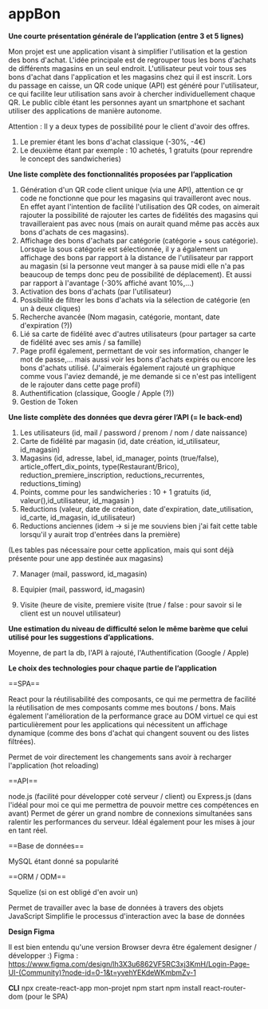 # appBon



**Une courte présentation générale de l’application (entre 3 et 5 lignes)**

Mon projet est une application visant à simplifier l'utilisation et la gestion des bons d'achat. L'idée principale est de regrouper tous les bons d'achats de différents magasins en un seul endroit. L'utilisateur peut voir tous ses bons d'achat dans l'application et les magasins chez qui il est inscrit. Lors du passage en caisse, un QR code unique (API) est généré pour l'utilisateur, ce qui facilite leur utilisation sans avoir à chercher individuellement chaque QR. Le public cible étant les personnes ayant un smartphone et sachant utiliser des applications de manière autonome.

Attention : Il y a deux types de possibilité pour le client d'avoir des offres.
1. Le premier étant les bons d'achat classique (-30%, -4€)
2. Le deuxième étant par exemple : 10 achetés, 1 gratuits (pour reprendre le concept des sandwicheries)


**Une liste complète des fonctionnalités proposées par l’application**
1. Génération d'un QR code client unique (via une API), attention ce qr code ne fonctionne que pour les magasins qui travailleront avec nous. En effet ayant l'intention de facilité l'utilisation des QR codes, on aimerait rajouter la possibilité de rajouter les cartes de fidélités des magasins qui travailleraient pas avec nous (mais on aurait quand même pas accès aux bons d'achats de ces magasins).
2. Affichage des bons d'achats par catégorie (catégorie + sous catégorie). Lorsque la sous catégorie est sélectionnée, il y a également un affichage des bons par rapport à la distance de l'utilisateur par rapport au magasin (si la personne veut manger à sa pause midi elle n'a pas beaucoup de temps donc peu de possibilité de déplacement). Et aussi par rapport à l'avantage (-30% affiché avant 10%,...)
3. Activation des bons d'achats (par l'utilisateur)
4. Possibilité de filtrer les bons d'achats via la sélection de catégorie (en un à deux cliques)
5. Recherche avancée (Nom magasin, catégorie, montant, date d'expiration (?))
6. Lié sa carte de fidélité avec d'autres utilisateurs (pour partager sa carte de fidélité avec ses amis / sa famille)
7. Page profil également, permettant de voir ses information, changer le mot de passe,... mais aussi voir les bons d'achats expirés ou encore les bons d'achats utilisé. (J'aimerais également rajouté un graphique comme vous l'aviez demandé, je me demande si ce n'est pas intelligent de le rajouter dans cette page profil)
8. Authentification (classique, Google / Apple (?))
9. Gestion de Token 


**Une liste complète des données que devra gérer l’API (= le back-end)**

1. Les utilisateurs (id, mail / password / prenom / nom / date naissance)
2. Carte de fidélité par magasin (id, date création, id_utilisateur, id_magasin)
3. Magasins (id, adresse, label, id_manager, points (true/false), article_offert_dix_points, type(Restaurant/Brico), reduction_premiere_inscription, reductions_recurrentes, reductions_timing)
4. Points, comme pour les sandwicheries : 10 + 1 gratuits (id, valeur(),id_utilisateur, id_magasin )
5. Reductions (valeur, date de création, date d'expiration, date_utilisation, id_carte, id_magasin, id_utilisateur)
6. Reductions anciennes (idem -> si je me souviens bien j'ai fait cette table lorsqu'il y aurait trop d'entrées dans la première)

(Les tables pas nécessaire pour cette application, mais qui sont déjà présente pour une app destinée aux magasins)

7. Manager (mail, password, id_magasin)

8. Equipier (mail, password, id_magasin)

9. Visite (heure de visite, premiere visite (true / false : pour savoir si le client est un nouvel utilisateur)


**Une estimation du niveau de difficulté selon le même barème que celui utilisé pour les suggestions d’applications.**

Moyenne, de part la db, l'API à rajouté, l'Authentification (Google / Apple)


**Le choix des technologies pour chaque partie de l’application**

==SPA==

React pour la réutilisabilité des composants, ce qui me permettra de facilité la réutilisation de mes composants comme mes boutons / bons. Mais également l'amélioration de la performance grace au DOM virtuel ce qui est particulièrement pour les applications qui nécessitent un affichage dynamique (comme des bons d'achat qui changent souvent ou des listes filtrées).

Permet de voir directement les changements sans avoir à recharger l'application (hot reloading)

==API==

node.js (facilité pour développer coté serveur / client) ou Express.js (dans l'idéal pour moi ce qui me permettra de pouvoir mettre ces compétences en avant)
Permet de gérer un grand nombre de connexions simultanées sans ralentir les performances du serveur.
Idéal également pour les mises à jour en tant réel.


==Base de données==

MySQL étant donné sa popularité

==ORM / ODM==

Squelize (si on est obligé d'en avoir un)

Permet de travailler avec la base de données à travers des objets JavaScript
Simplifie le processus d'interaction avec la base de données




**Design Figma** 

Il est bien entendu qu'une version Browser devra être également designer / développer :)
Figma : https://www.figma.com/design/lh3X3u6862VF5RC3xj3KmH/Login-Page-UI-(Community)?node-id=0-1&t=yvehYEKdeWKmbmZv-1

**CLI**
npx create-react-app mon-projet
npm start
npm install react-router-dom (pour le SPA)







